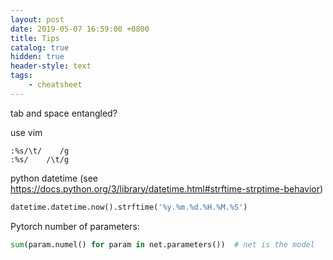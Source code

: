```yaml
---
layout: post
date: 2019-05-07 16:59:00 +0800
title: Tips
catalog: true
hidden: true
header-style: text
tags:
    - cheatsheet
---
```


tab and space entangled?

use vim

```
:%s/\t/    /g
:%s/    /\t/g
```

python datetime (see https://docs.python.org/3/library/datetime.html#strftime-strptime-behavior)

```python
datetime.datetime.now().strftime('%y.%m.%d.%H.%M.%S')
```

Pytorch number of parameters:

```python
sum(param.numel() for param in net.parameters())  # net is the model
```

 